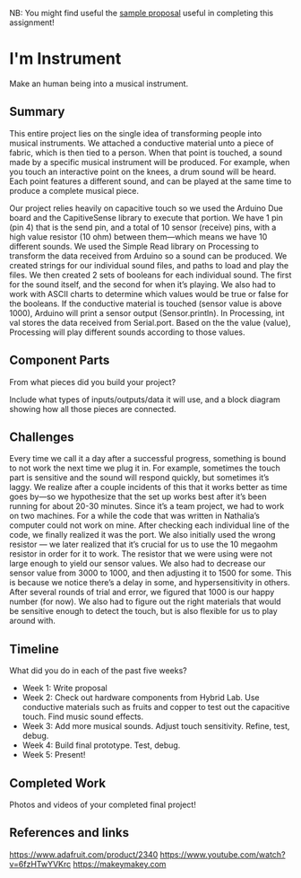 NB: You might find useful the [sample proposal](https://github.com/zamfi/cca-programming-electronics-fall-2017/blob/master/hw/sample-proposal.md) useful in completing this assignment!

# I'm Instrument

Make an human being into a musical instrument.

## Summary

This entire project lies on the single idea of transforming people into musical instruments.
We attached a conductive material unto a piece of fabric, which is then tied to a person. When that point is touched, a sound made by a specific musical instrument will be produced. For example, when you touch an interactive point on the knees, a drum sound will be heard. Each point features a different sound, and can be played at the same time to produce a complete musical piece.

Our project relies heavily on capacitive touch so we used the Arduino Due board and the CapitiveSense library to execute that portion. We have 1 pin (pin 4) that is the send pin, and a total of 10 sensor (receive) pins, with a high value resistor (10 ohm) between them—which means we have 10 different sounds. We used the Simple Read library on Processing to transform the data received from Arduino so a sound can be produced. We created strings for our individual sound files, and paths to load and play the files. We then created 2 sets of booleans for each individual sound. The first for the sound itself, and the second for when it’s playing. We also had to work with ASCII charts to determine which values would be true or false for the booleans. If the conductive material is touched (sensor value is above 1000), Arduino will print a sensor output (Sensor.println). In Processing, int val stores the data received from Serial.port. Based on the the value (value), Processing will play different sounds according to those values.

## Component Parts

From what pieces did you build your project?

Include what types of inputs/outputs/data it will use, and a block diagram showing how all those pieces are connected.

## Challenges

Every time we call it a day after a successful progress, something is bound to not work the next time we plug it in. For example, sometimes the touch part is sensitive and the sound will respond quickly, but sometimes it’s laggy. We realize after a couple incidents of this that it works better as time goes by—so we hypothesize that the set up works best after it’s been running for about 20-30 minutes. Since it’s a team project, we had to work on two machines. For a while the code that was written in Nathalia’s computer could not work on mine. After checking each individual line of the code, we finally realized it was the port. We also initially used the wrong resistor — we later realized that it’s crucial for us to use the 10 megaohm resistor in order for it to work. The resistor that we were using were not large enough to yield our sensor values. We also had to decrease our sensor value from 3000 to 1000, and then adjusting it to 1500 for some. This is because we notice there’s a delay in some, and hypersensitivity in others. After several rounds of trial and error, we figured that 1000 is our happy number (for now). We also had to figure out the right materials that would be sensitive enough to detect the touch, but is also flexible for us to play around with.

## Timeline

What did you do in each of the past five weeks?

- Week 1: Write proposal
- Week 2: Check out hardware components from Hybrid Lab. Use conductive materials such as fruits and copper to test out the capacitive touch. Find music sound effects.
- Week 3: Add more musical sounds. Adjust touch sensitivity. Refine, test, debug. 
- Week 4: Build final prototype. Test, debug.
- Week 5: Present!

## Completed Work

Photos and videos of your completed final project!

## References and links

https://www.adafruit.com/product/2340
https://www.youtube.com/watch?v=6fzHTwYVKrc
https://makeymakey.com

